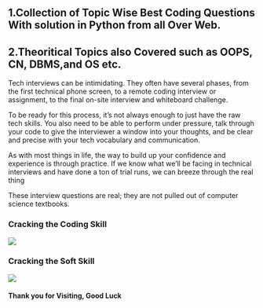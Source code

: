 ## 1.Collection of Topic Wise Best Coding Questions With solution in Python from all Over Web.

## 2.Theoritical Topics also Covered such as OOPS, CN, DBMS,and OS etc.

Tech interviews can be intimidating. They often have several phases, from the first technical phone screen, to a remote coding interview or assignment, to the final on-site interview and whiteboard challenge.

To be ready for this process, it’s not always enough to just have the raw tech skills. You also need to be able to perform under pressure, talk through your code to give the interviewer a window into your thoughts, and be clear and precise with your tech vocabulary and communication.

As with most things in life, the way to build up your confidence and experience is through practice. If we know what we’ll be facing in technical interviews and have done a ton of trial runs, we can breeze through the real thing

These interview questions are real; they are not pulled out of computer science textbooks.

### Cracking the Coding Skill
![](Readme%20Image/cracking_the_coding_skills_-_v6-page-001.jpg)

### Cracking the Soft Skill
![](Readme%20Image/cracking_the_soft_skills_-_v6-page-001.jpg)

#### Thank you for Visiting, Good Luck 
